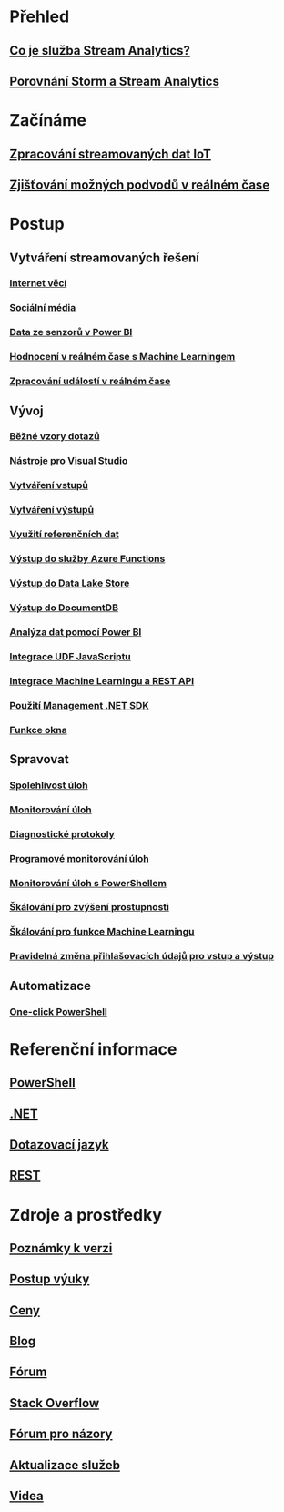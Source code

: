 # Přehled
## [Co je služba Stream Analytics?](stream-analytics-introduction.md)
## [Porovnání Storm a Stream Analytics](stream-analytics-comparison-storm.md)

# Začínáme
## [Zpracování streamovaných dat IoT](stream-analytics-get-started-with-azure-stream-analytics-to-process-data-from-iot-devices.md)
## [Zjišťování možných podvodů v reálném čase](stream-analytics-real-time-fraud-detection.md)

# Postup

## Vytváření streamovaných řešení
### [Internet věcí](stream-analytics-build-an-iot-solution-using-stream-analytics.md)
### [Sociální média](stream-analytics-twitter-sentiment-analysis-trends.md)
### [Data ze senzorů v Power BI](https://gallery.cortanaanalytics.com/Tutorial/Sensor-Data-Analytics-with-ASA-and-Power-BI-2?fromlegacydomain=1)
### [Hodnocení v reálném čase s Machine Learningem](stream-analytics-machine-learning-integration-tutorial.md)
### [Zpracování událostí v reálném čase](stream-analytics-real-time-event-processing-reference-architecture.md)

## Vývoj
### [Běžné vzory dotazů](stream-analytics-stream-analytics-query-patterns.md)
### [Nástroje pro Visual Studio](stream-analytics-tools-for-visual-studio.md)
### [Vytváření vstupů](stream-analytics-define-inputs.md)
### [Vytváření výstupů](stream-analytics-define-outputs.md)
### [Využití referenčních dat](stream-analytics-use-reference-data.md)
### [Výstup do služby Azure Functions](stream-analytics-functions-redis.md)
### [Výstup do Data Lake Store](stream-analytics-data-lake-output.md)
### [Výstup do DocumentDB](stream-analytics-documentdb-output.md)
### [Analýza dat pomocí Power BI](stream-analytics-power-bi-dashboard.md)
### [Integrace UDF JavaScriptu](stream-analytics-javascript-user-defined-functions.md)
### [Integrace Machine Learningu a REST API](stream-analytics-how-to-configure-azure-machine-learning-endpoints-in-stream-analytics.md)
### [Použití Management .NET SDK](stream-analytics-dotnet-management-sdk.md)
### [Funkce okna](stream-analytics-window-functions.md)

## Spravovat
### [Spolehlivost úloh](stream-analytics-job-reliability.md)
### [Monitorování úloh](stream-analytics-monitoring.md)
### [Diagnostické protokoly](stream-analytics-job-diagnostic-logs.md)
### [Programové monitorování úloh](stream-analytics-monitor-jobs.md)
### [Monitorování úloh s PowerShellem](stream-analytics-monitor-and-manage-jobs-use-powershell.md)
### [Škálování pro zvýšení prostupnosti](stream-analytics-scale-jobs.md)
### [Škálování pro funkce Machine Learningu](stream-analytics-scale-with-machine-learning-functions.md)
### [Pravidelná změna přihlašovacích údajů pro vstup a výstup](stream-analytics-login-credentials-inputs-outputs.md)

## Automatizace
### [One-click PowerShell](https://github.com/Azure/azure-stream-analytics/tree/master/Samples/ASAOneClick)

# Referenční informace
## [PowerShell](/powershell/resourcemanager/azurerm.streamanalytics/v2.3.0/azurerm.streamanalytics)
## [.NET](/dotnet/api/microsoft.azure.management.streamanalytics)
## [Dotazovací jazyk](https://msdn.microsoft.com/library/azure/dn834998)
## [REST](/rest/api/streamanalytics)


# Zdroje a prostředky
## [Poznámky k verzi](stream-analytics-release-notes.md)
## [Postup výuky](https://azure.microsoft.com/documentation/learning-paths/stream-analytics/)
## [Ceny](https://azure.microsoft.com/pricing/details/stream-analytics/)
## [Blog](http://blogs.msdn.com/b/streamanalytics/)
## [Fórum](https://social.msdn.microsoft.com/Forums/home?forum=AzureStreamAnalytics)
## [Stack Overflow](http://stackoverflow.com/questions/tagged/azure-stream-analytics)
## [Fórum pro názory](http://feedback.azure.com/forums/270577-azure-stream-analytics)
## [Aktualizace služeb](https://azure.microsoft.com/updates/?product=stream-analytics)
## [Videa](https://azure.microsoft.com/documentation/videos/index/?services=stream-analytics)
